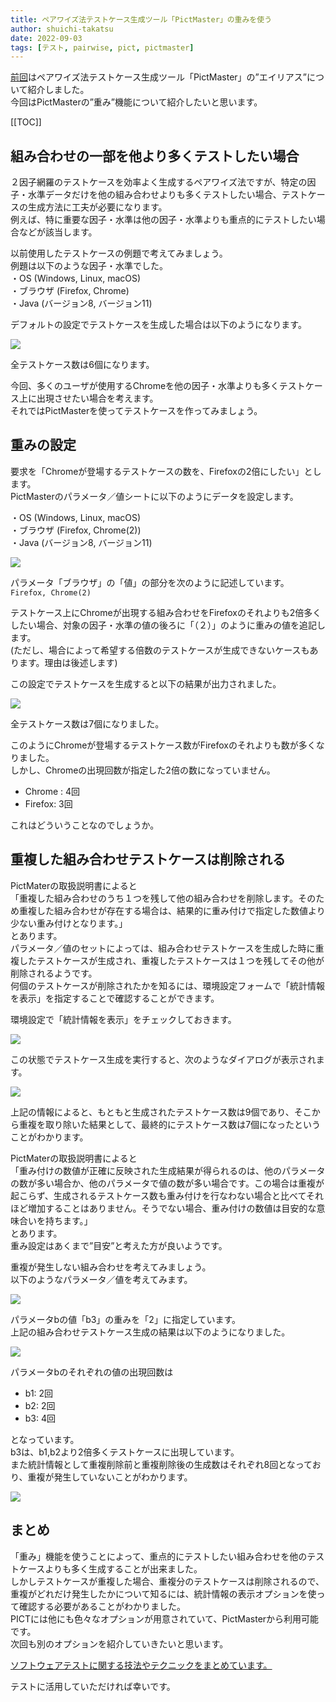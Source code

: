 ```yaml
---
title: ペアワイズ法テストケース生成ツール「PictMaster」の重みを使う
author: shuichi-takatsu
date: 2022-09-03
tags: [テスト, pairwise, pict, pictmaster]
---
```


[前回](/blogs/2022/08/08/pictmaster-alias-option/)はペアワイズ法テストケース生成ツール「PictMaster」の”エイリアス”について紹介しました。  
今回はPictMasterの”重み”機能について紹介したいと思います。

[[TOC]]

## 組み合わせの一部を他より多くテストしたい場合

２因子網羅のテストケースを効率よく生成するペアワイズ法ですが、特定の因子・水準データだけを他の組み合わせよりも多くテストしたい場合、テストケースの生成方法に工夫が必要になります。  
例えば、特に重要な因子・水準は他の因子・水準よりも重点的にテストしたい場合などが該当します。

以前使用したテストケースの例題で考えてみましょう。  
例題は以下のような因子・水準でした。  
・OS (Windows, Linux, macOS)  
・ブラウザ (Firefox, Chrome)  
・Java (バージョン8, バージョン11)  

デフォルトの設定でテストケースを生成した場合は以下のようになります。

![](https://gyazo.com/4c35e7b9029c59b970a647c6560242c5.png)

全テストケース数は6個になります。

今回、多くのユーザが使用するChromeを他の因子・水準よりも多くテストケース上に出現させたい場合を考えます。  
それではPictMasterを使ってテストケースを作ってみましょう。

## 重みの設定

要求を「Chromeが登場するテストケースの数を、Firefoxの2倍にしたい」とします。  
PictMasterのパラメータ／値シートに以下のようにデータを設定します。

・OS (Windows, Linux, macOS)  
・ブラウザ (Firefox, Chrome(2))  
・Java (バージョン8, バージョン11)  

![](https://gyazo.com/8e55134720cac5aca04ffdcac0d67207.png)

パラメータ「ブラウザ」の「値」の部分を次のように記述しています。  
`Firefox, Chrome(2)`

テストケース上にChromeが出現する組み合わせをFirefoxのそれよりも2倍多くしたい場合、対象の因子・水準の値の後ろに「（２）」のように重みの値を追記します。  
(ただし、場合によって希望する倍数のテストケースが生成できないケースもあります。理由は後述します)

この設定でテストケースを生成すると以下の結果が出力されました。

![](https://gyazo.com/bf245152314784e0076944a208f57e82.png)

全テストケース数は7個になりました。

このようにChromeが登場するテストケース数がFirefoxのそれよりも数が多くなりました。  
しかし、Chromeの出現回数が指定した2倍の数になっていません。  
- Chrome : 4回
- Firefox: 3回

これはどういうことなのでしょうか。

## 重複した組み合わせテストケースは削除される

PictMaterの取扱説明書によると  
「重複した組み合わせのうち１つを残して他の組み合わせを削除します。そのため重複した組み合わせが存在する場合は、結果的に重み付けで指定した数値より少ない重み付けとなります。」  
とあります。  
パラメータ／値のセットによっては、組み合わせテストケースを生成した時に重複したテストケースが生成され、重複したテストケースは１つを残してその他が削除されるようです。  
何個のテストケースが削除されたかを知るには、環境設定フォームで「統計情報を表示」を指定することで確認することができます。  

環境設定で「統計情報を表示」をチェックしておきます。  

![](https://gyazo.com/e8ddfd6d7f916c0dcec415bd8b095639.png)

この状態でテストケース生成を実行すると、次のようなダイアログが表示されます。

![](https://gyazo.com/4f0779239bc09343ff93421c24b126f7.png)

上記の情報によると、もともと生成されたテストケース数は9個であり、そこから重複を取り除いた結果として、最終的にテストケース数は7個になったということがわかります。

PictMaterの取扱説明書によると  
「重み付けの数値が正確に反映された生成結果が得られるのは、他のパラメータの数が多い場合か、他のパラメータで値の数が多い場合です。この場合は重複が起こらず、生成されるテストケース数も重み付けを行なわない場合と比べてそれほど増加することはありません。そうでない場合、重み付けの数値は目安的な意味合いを持ちます。」  
とあります。  
重み設定はあくまで”目安”と考えた方が良いようです。

重複が発生しない組み合わせを考えてみましょう。  
以下のようなパラメータ／値を考えてみます。  

![](https://gyazo.com/525e8b9fbdff9bd8d6b6237bcf88a625.png)

パラメータbの値「b3」の重みを「2」に指定しています。  
上記の組み合わせテストケース生成の結果は以下のようになりました。

![](https://gyazo.com/74426f9a509ec23edd779e4ea4ea741a.png)

パラメータbのそれぞれの値の出現回数は  
- b1: 2回
- b2: 2回
- b3: 4回

となっています。  
b3は、b1,b2より2倍多くテストケースに出現しています。  
また統計情報として重複削除前と重複削除後の生成数はそれぞれ8回となっており、重複が発生していないことがわかります。

![](https://gyazo.com/72138e12867a486f74f163e1951808c8.png)

## まとめ

「重み」機能を使うことによって、重点的にテストしたい組み合わせを他のテストケースよりも多く生成することが出来ました。  
しかしテストケースが重複した場合、重複分のテストケースは削除されるので、重複がどれだけ発生したかについて知るには、統計情報の表示オプションを使って確認する必要があることがわかりました。  
PICTには他にも色々なオプションが用意されていて、PictMasterから利用可能です。  
次回も別のオプションを紹介していきたいと思います。

[ソフトウェアテストに関する技法やテクニックをまとめています。](/testing/)

テストに活用していただければ幸いです。
